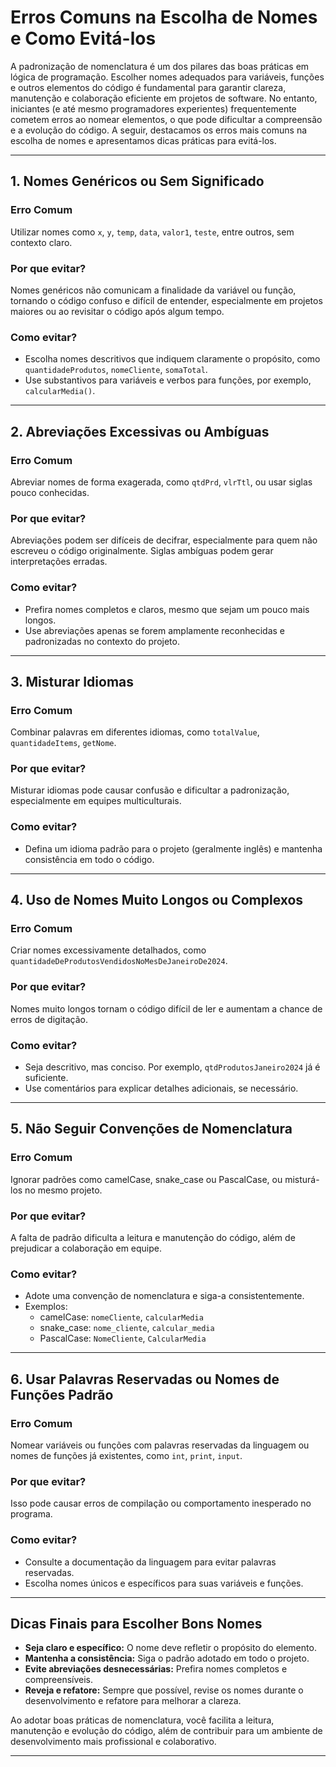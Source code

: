 
# Erros Comuns na Escolha de Nomes e Como Evitá-los

A padronização de nomenclatura é um dos pilares das boas práticas em lógica de programação. Escolher nomes adequados para variáveis, funções e outros elementos do código é fundamental para garantir clareza, manutenção e colaboração eficiente em projetos de software. No entanto, iniciantes (e até mesmo programadores experientes) frequentemente cometem erros ao nomear elementos, o que pode dificultar a compreensão e a evolução do código. A seguir, destacamos os erros mais comuns na escolha de nomes e apresentamos dicas práticas para evitá-los.

---

## 1. Nomes Genéricos ou Sem Significado

### Erro Comum
Utilizar nomes como `x`, `y`, `temp`, `data`, `valor1`, `teste`, entre outros, sem contexto claro.

### Por que evitar?
Nomes genéricos não comunicam a finalidade da variável ou função, tornando o código confuso e difícil de entender, especialmente em projetos maiores ou ao revisitar o código após algum tempo.

### Como evitar?
- Escolha nomes descritivos que indiquem claramente o propósito, como `quantidadeProdutos`, `nomeCliente`, `somaTotal`.
- Use substantivos para variáveis e verbos para funções, por exemplo, `calcularMedia()`.

---

## 2. Abreviações Excessivas ou Ambíguas

### Erro Comum
Abreviar nomes de forma exagerada, como `qtdPrd`, `vlrTtl`, ou usar siglas pouco conhecidas.

### Por que evitar?
Abreviações podem ser difíceis de decifrar, especialmente para quem não escreveu o código originalmente. Siglas ambíguas podem gerar interpretações erradas.

### Como evitar?
- Prefira nomes completos e claros, mesmo que sejam um pouco mais longos.
- Use abreviações apenas se forem amplamente reconhecidas e padronizadas no contexto do projeto.

---

## 3. Misturar Idiomas

### Erro Comum
Combinar palavras em diferentes idiomas, como `totalValue`, `quantidadeItems`, `getNome`.

### Por que evitar?
Misturar idiomas pode causar confusão e dificultar a padronização, especialmente em equipes multiculturais.

### Como evitar?
- Defina um idioma padrão para o projeto (geralmente inglês) e mantenha consistência em todo o código.

---

## 4. Uso de Nomes Muito Longos ou Complexos

### Erro Comum
Criar nomes excessivamente detalhados, como `quantidadeDeProdutosVendidosNoMesDeJaneiroDe2024`.

### Por que evitar?
Nomes muito longos tornam o código difícil de ler e aumentam a chance de erros de digitação.

### Como evitar?
- Seja descritivo, mas conciso. Por exemplo, `qtdProdutosJaneiro2024` já é suficiente.
- Use comentários para explicar detalhes adicionais, se necessário.

---

## 5. Não Seguir Convenções de Nomenclatura

### Erro Comum
Ignorar padrões como camelCase, snake_case ou PascalCase, ou misturá-los no mesmo projeto.

### Por que evitar?
A falta de padrão dificulta a leitura e manutenção do código, além de prejudicar a colaboração em equipe.

### Como evitar?
- Adote uma convenção de nomenclatura e siga-a consistentemente.
- Exemplos:
  - camelCase: `nomeCliente`, `calcularMedia`
  - snake_case: `nome_cliente`, `calcular_media`
  - PascalCase: `NomeCliente`, `CalcularMedia`

---

## 6. Usar Palavras Reservadas ou Nomes de Funções Padrão

### Erro Comum
Nomear variáveis ou funções com palavras reservadas da linguagem ou nomes de funções já existentes, como `int`, `print`, `input`.

### Por que evitar?
Isso pode causar erros de compilação ou comportamento inesperado no programa.

### Como evitar?
- Consulte a documentação da linguagem para evitar palavras reservadas.
- Escolha nomes únicos e específicos para suas variáveis e funções.

---

## Dicas Finais para Escolher Bons Nomes

- **Seja claro e específico:** O nome deve refletir o propósito do elemento.
- **Mantenha a consistência:** Siga o padrão adotado em todo o projeto.
- **Evite abreviações desnecessárias:** Prefira nomes completos e compreensíveis.
- **Reveja e refatore:** Sempre que possível, revise os nomes durante o desenvolvimento e refatore para melhorar a clareza.

Ao adotar boas práticas de nomenclatura, você facilita a leitura, manutenção e evolução do código, além de contribuir para um ambiente de desenvolvimento mais profissional e colaborativo.

---
```